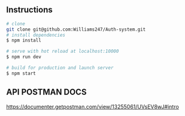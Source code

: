 ## Instructions

```bash
# clone
git clone git@github.com:Williams247/Auth-system.git
# install dependencies
$ npm install

# serve with hot reload at localhost:10000
$ npm run dev

# build for production and launch server
$ npm start
```

## API POSTMAN DOCS
https://documenter.getpostman.com/view/13255061/UVsEV8wJ#intro

